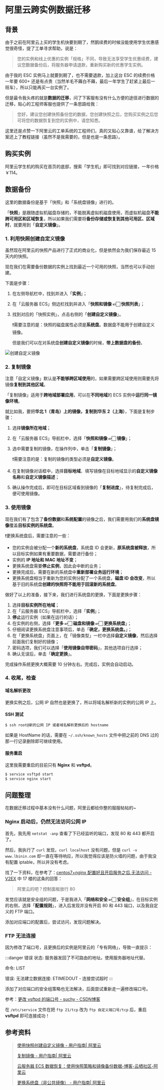 # 阿里云跨实例数据迁移

## 背景

由于之前在阿里云上买的学生机快要到期了，然鹅续费的时候没能使用学生优惠感觉很奇怪，提了工单寻求帮助，说是：

> 您的实例和线上优惠的实例「规格」不同，导致无法享受学生优惠续费，建议您数据备份后，将服务器申请退款，重新购买新的优惠学生实例。

由于我的 ESC 实例马上就要到期了，也不需要退款，加上这台 ESC 的续费价格一年要 600+ 还是有点贵（当然羊毛不薅白不薅，最后一年学生了赶紧上最后一班车），所以只能再买一台实例了。

但是最令我头疼的就是**数据的迁移**，问了下客服有没有什么方便的途径进行数据的迁移，贴心的工程师客服也提供了一条思路给我：

> 您好，建议您创建快照备份您的数据，您创建快照之后，您购买实例之后您可将您的数据恢复到您的实例中，请您知悉。

这里还是点赞一下阿里云的工单系统的工程师们，真的又贴心又靠谱，给了解决方案还上了教程链接（虽然不是我需要的，但是也是一条思路）。

## 购买实例

阿里云学生机的购买在首页的底部，搜索「学生机」即可找到对应链接，一年价格 ￥114。

## 数据备份

这里的数据备份是基于「快照」和「系统盘镜像」进行的。

「**快照**」是跟随虚拟机磁盘存储的，不能脱离虚拟机磁盘使用，而虚拟机磁盘**不能跨可用区和区域恢复**。所以如果我们需要将**备份存储或恢复到其他可用区、区域时**，就要用到「**自定义镜像**」。

### 1. 利用快照创建自定义镜像

虽然现在阿里云的快照产品进行了正式的商业化，但是依然会为我们保存最近 15 天内的快照。

现在我们在需要备份数据的实例上找到最近一个可用的快照，当然也可以手动创建。

下面是步骤：

1. 在左侧导航栏中，找到并进入「**实例**」；
2. 在「云服务器 ECS」侧边栏找到并进入「**快照和镜像 👉🏻 快照列表**」；
3. 找到对应的「快照实例」，点击右侧的「**创建自定义镜像**」。

    ❗️需要注意的是：快照的磁盘属性必须是**系统盘**。数据盘不能用于创建自定义镜像。

    但是我们可以在对系统盘**创建自定义镜像**的时候，**带上数据盘的备份**。

![创建自定义镜像](http://static-aliyun-doc.oss-cn-hangzhou.aliyuncs.com/assets/img/9696/4594_zh-CN.png)

### 2. 复制镜像

注意「自定义镜像」默认是**不能够跨区域使用**的，如果需要跨区域使用则需要先将镜像**复制到其他区域**。

「复制镜像」适用于**跨地域部署应用**，可以在**不同地域**的 ECS 实例中**运行同一镜像环境**。

就比如我，要把**华北 1（青岛）**上的镜像，复制到**华东 2（上海）**，下面是复制步骤：

1. 选择**镜像所在地域**；
2. 在「云服务器 ECS」导航栏中，选择「**快照和镜像 👉🏻 镜像**」；
3. 选中需要复制的镜像，在操作列中，单击「**复制镜像**」；

    ❗️需要注意的是：复制的镜像的类型必须是**自定义镜像**。

4. 在复制镜像对话框中，选择**目标地域**、填写镜像在目标地域显示的**自定义镜像名称**和**自定义镜像描述**；
5. 确认操作完成后，即可在目标区域看到镜像的「**复制进度**」，待复制完成后，便可使用镜像。

### 3. 使用镜像

现在我们有了包含了**备份数据**和**系统配置**的镜像之后，我们需要用我们的**系统盘镜像**覆盖**目标实例的系统盘**。

❗️更换系统盘后，需要注意的一些：

- 您的实例会被分配一个**新的系统盘**，系统盘 ID 会更新，**原系统盘被释放**，所以目标实例如果有重要数据，需要进行备份；
- 实例的 **IP 地址和 MAC 地址不变**；
- 更换系统盘需要**停止实例**，因此会中断的业务；
- 更换完成后，需要在新的系统盘中**重新部署业务运行环境**；
- 更换系统盘相当于重新为您的实例分配了一个系统盘，**磁盘 ID 会改变**，所以基于旧的系统盘**创建的快照将不能用于回滚新的系统盘**。

做好了以上的准备，接下来，我们进行系统盘的更换，下面是更换步骤：

1. 选择**目标实例所在地域**；
2. 在「云服务器 ECS」导航栏中，选择「**实例**」；
3. **停止**运行实例（如果在运行的话）；
4. 在实例的右侧，选择「**更多 👉🏻 磁盘和镜像 👉🏻 更换系统盘**」；
5. 仔细阅读更换系统盘注意事项后，单击「**确定，更换系统盘。**」；
6. 在「更换系统盘」页面上，在「镜像类型」一栏中选择**自定义镜像**，然后选择前面我们复制好的镜像；
7. 密码选项，我们可以选择「**使用镜像自带密码**」，其他选项自行选择；
8. 确认无误后，单击「**确定更换**」。

完成操作系统更换大概需要 10 分钟左右。完成后，实例会自动启动。

### 4. 收尾，检查

#### 域名解析更改

更换实例之后，公网 IP 自然也是更换了，所以将域名解析新的实例的公网 IP 上。

#### SSH 测试

```bash
$ ssh root@新的公网 IP 或者域名解析更换后的 hostname
```

如果是 HostName 的话，需要在 `~/.ssh/known_hosts` 文件中把之前的 DNS 过的那一行记录删除即可继续使用。

#### 服务重启

这里我需要重启的目前只有 **Nginx** 和 **vsftpd**。

```bash
$ service vsftpd start
$ service nginx start
```

## 问题整理

在数据迁移过程中基本没有什么问题，阿里云都给你整的服服帖帖的~

### Nginx 启动后，仍然无法访问公网 IP

首先，我先用 `netstat -anp` 查看了下已经监听的端口，发现 80 和 443 都开启了。

然后，我执行了 `curl` 发现，`curl localhost` 没有问题，但是 `curl -v www.lbinin.com` 却一直在等待响应，所以我觉得应该是防火墙的问题，由于我没有配置 iptable，所以并没有考虑。

找了一下资料，在参考了：[centos7+nginx 配置好且开启服务之后,无法访问 - V2EX](https://www.v2ex.com/t/436820#r_5418699) 中 17 楼的这条的回答：

> 阿里云的吧？控制面板放行 80

发觉应该就是安全组的问题，于是我进入「**网络和安全 👉🏻 安全组**」，在目标实例的右侧，选择「**配置规则**」，进入后发现并没有开启 80 和 443 端口，以及我自定义的 FTP 端口。

添加对应端口的配置后，尝试访问，发现问题解决。

### FTP 无法连接

因为修改了端口号，且更换后的实例是阿里云的「专有网络」，导致一直提示：

:::danger 错误
状态: 	服务器发回了不可路由的地址。使用服务器地址代替。

命令: 	LIST

错误: 	无法建立数据连接: ETIMEDOUT - 连接尝试超时
:::

添加了对应端口的安全组策略也无法解决，后面尝试重新走一遍修改端口号。

参考：[更改 vsftpd 的端口号 - suchy - CSDN博客](https://blog.csdn.net/shudaqi2010/article/details/36640733)

在 `/etc/service` 文件在把 `ftp 21/tcp` 改为 `ftp 自定义端口号/tcp` 后，重启 **vsftpd** 即可连接成功！

## 参考资料

> [使用快照创建自定义镜像 - 用户指南| 阿里云](https://www.alibabacloud.com/help/zh/doc-detail/25460.htm?spm=a2c63.p38356.b99.154.23dc6a71VSi64i)
>
> [复制镜像 - 用户指南| 阿里云](https://www.alibabacloud.com/help/zh/doc-detail/25462.htm?spm=a2c63.p38356.b99.157.432872dfAzbfka)
>
> [云服务器 ECS 数据恢复：使用快照策略和镜像备份数据-博客-云栖社区-阿里云](https://yq.aliyun.com/articles/168874)
>
> [更换系统盘（非公共镜像） - 用户指南| 阿里云](https://www.alibabacloud.com/help/zh/doc-detail/25448.html?spm=a2c5t.11065259.1996646101.searchclickresult.2811262cQxR2Or)